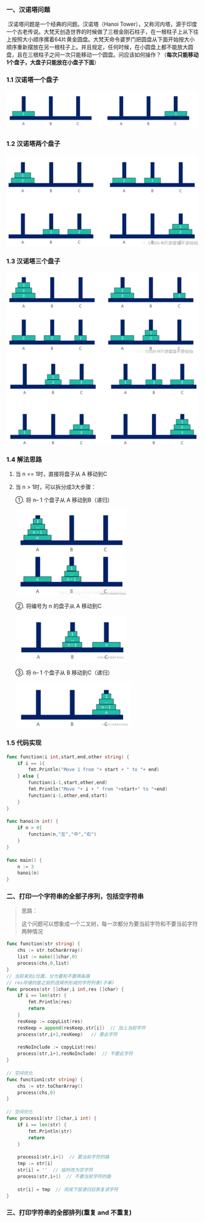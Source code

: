 ### 一、汉诺塔问题

​	汉诺塔问题是一个经典的问题。汉诺塔（Hanoi Tower），又称河内塔，源于印度一个古老传说。大梵天创造世界的时候做了三根金刚石柱子，在一根柱子上从下往上按照大小顺序摞着64片黄金圆盘。大梵天命令婆罗门把圆盘从下面开始按大小顺序重新摆放在另一根柱子上。并且规定，任何时候，在小圆盘上都不能放大圆盘，且在三根柱子之间一次只能移动一个圆盘。问应该如何操作？（**每次只能移动1个盘子，大盘子只能放在小盘子下面**）

### 1.1 汉诺塔一个盘子

![image-20230412105528132](16.暴力递归.assets/image-20230412105528132-16812681297521.png)

### 1.2 汉诺塔两个盘子

![image-20230412105553215](16.暴力递归.assets/image-20230412105553215-16812681554182.png)

### 1.3 汉诺塔三个盘子

![image-20230412105619622](16.暴力递归.assets/image-20230412105619622-16812681812203.png)

### 1.4 解法思路

1. 当 n == 1时，直接将盘子从 A 移动到C

2. 当 n > 1时，可以拆分成3大步骤：

   ①. 将 n– 1 个盘子从 A 移动到B（递归）

   <img src="16.暴力递归.assets/image-20230412105759647.png" alt="image-20230412105759647" style="zoom:50%;" />

   ②. 将编号为 n 的盘子从 A 移动到C

   <img src="16.暴力递归.assets/image-20230412105820458.png" alt="image-20230412105820458" style="zoom:50%;" />

   ③. 将 n– 1 个盘子从 B 移动到C（递归）

   <img src="16.暴力递归.assets/image-20230412105836725.png" alt="image-20230412105836725" style="zoom:50%;" />

### 1.5 代码实现

```go
func function(i int,start,end,other string) {
    if i == 1{
        fmt.Println("Move 1 from "+ start + " to "+ end)
    } else {
        function(i-1,start,other,end)
        fmt.Println("Move "+ i + " from "+start+" to "+end)
        function(i-1,other,end,start)
    }
}

func hanoi(n int) {
    if n > 0{
        function(n,"左","中","右")
    }
}

func main() {
    n := 3
    hanoi(n)
}
```

### 二、打印一个字符串的全部子序列，包括空字符串

> 思路：
>
> 这个问题可以想象成一个二叉树，每一次都分为要当前字符和不要当前字符两种情况

```go
func function(str string) {
    chs := str.toCharArray()
    list := make([]char,0)
    process(chs,0,list)
}
// 当前来到i位置，分为要和不要两条路
// res存储的是之前的选择所形成的字符列表(子串)
func process(str []char,i int,res []char) {
    if i == len(str) {
        fmt.Println(res)
        return
    }
    resKeep := copyList(res)
    resKeep = append(resKeep,str[i])  // 加上当前字符
    process(str,i+1,resKeep)   // 要此字符

    resNoInclude := copyList(res)
    process(str,i+1,resNoInclude)  // 不要此字符
}

// 空间优化
func function1(str string) {
    chs := str.toCharArray()
    process(chs,0)
}

// 空间优化
func process1(str []char,i int) {
    if i == len(str) {
        fmt.Println(str)
        return
    }
    
    process1(str,i+1)  // 要当前字符的路
    tmp := str[i]
    str[i] = ''  // 临时改为空字符
    process(str,i+1)  // 不要当前字符的路
    
    str[i] = tmp  // 完成下层递归后恢复该字符
}
```

### 三、打印字符串的全部排列(重复 and 不重复)